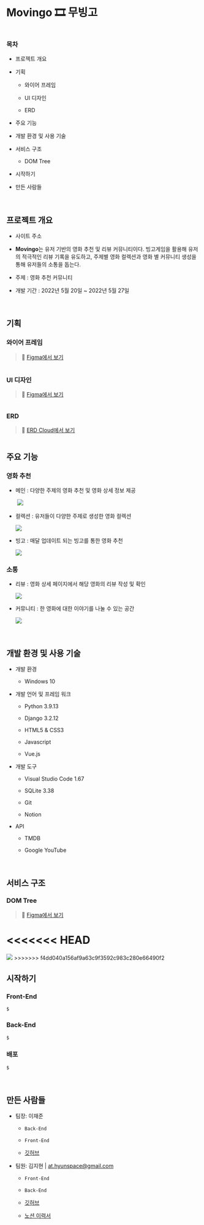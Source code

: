 # Movingo 🎞 무빙고

<img title="" src="https://user-images.githubusercontent.com/97397013/184058950-b864bb43-8aec-4c43-8b7c-efe35ed02dc4.png" alt="">

<br/>

### 목차

* 프로젝트 개요

* 기획
  
  * 와이어 프레임
  
  * UI 디자인
  
  * ERD

* 주요 기능

* 개발 환경 및 사용 기술

* 서비스 구조
  
  * DOM Tree

* 시작하기

* 만든 사람들

<br/>

## 프로젝트 개요

* 사이트 주소

* **Movingo**는 유저 기반의 영화 추천 및 리뷰 커뮤니티이다. 빙고게임을 활용해 유저의 적극적인 리뷰 기록을 유도하고, 주제별 영화 컬렉션과 영화 별 커뮤니티 생성을 통해 유저들의 소통을 돕는다.

* 주제 : 영화 추천 커뮤니티

* 개발 기간 : 2022년 5월 20일 ~ 2022년 5월 27일

<br/>

## 기획

### 와이어 프레임

> 🔗 [Figma에서 보기](https://www.figma.com/file/8F1TMhhoPmlVA0Xz0zLpu3/Movie-(comments))

<img title="" src="https://user-images.githubusercontent.com/97397013/184058957-782212d2-fe99-4587-b9ee-508c3fd0e65d.png" alt="">

### UI 디자인

> 🔗 [Figma에서 보기](https://www.figma.com/file/fsy8tkBIJFXSSt1q9EXWjL/Movie-Mockup)

<img title="" src="https://user-images.githubusercontent.com/97397013/184058956-34e53d28-253e-420c-b5ce-e9101854236c.png" alt="">

### ERD

> 🔗 [ERD Cloud에서 보기](https://www.erdcloud.com/d/cKPExZvFtW6g7PvLb")

<img title="" src="https://user-images.githubusercontent.com/97397013/184059046-a9d0695c-e22a-439c-bf8d-5a6f15f59324.png" alt="">

<br/>

## 주요 기능

### 영화 추천

* 메인 : 다양한 주제의 영화 추천 및 영화 상세 정보 제공
  
  <img title="" src="https://user-images.githubusercontent.com/97397013/184762981-0c84502e-3ad6-4e7d-b5d1-a31b89881dd1.png" alt="">
  
  <img src="https://user-images.githubusercontent.com/97397013/184763004-f8b08373-0796-4598-8ba5-f0239189247b.png"/>

* 컬렉션 : 유저들이 다양한 주제로 생성한 영화 컬렉션
  
  <img src="https://user-images.githubusercontent.com/97397013/184763094-763b17b0-c2e9-4eb1-aae2-61bfdd035460.png"/>

* 빙고 : 매달 업데이트 되는 빙고를 통한 영화 추천
  
  <img src="https://user-images.githubusercontent.com/97397013/184765622-e059ad4e-f8e8-431e-b02b-8440953c970a.png"/>

### 소통

* 리뷰 : 영화 상세 페이지에서 해당 영화의 리뷰 작성 및 확인
  
  <img src="https://user-images.githubusercontent.com/97397013/184763010-7329950a-0c52-4521-b452-0c9ba58ff470.png"/>

* 커뮤니티 : 한 영화에 대한 이야기를 나눌 수 있는 공간
  
  <img src="https://user-images.githubusercontent.com/97397013/184763207-434bc6cf-2485-4b89-b63e-5383e40c8773.png"/>

<br/>

## 개발 환경 및 사용 기술

* 개발 환경
  
  * Windows 10

* 개발 언어 및 프레임 워크
  
  * Python 3.9.13
  
  * Django 3.2.12
  
  * HTML5 & CSS3
  
  * Javascript
  
  * Vue.js

* 개발 도구
  
  * Visual Studio Code 1.67
  
  * SQLite 3.38
  
  * Git
  
  * Notion

* API
  
  * TMDB
  
  * Google YouTube

<br/>

## 서비스 구조

### DOM Tree

> 🔗 [Figma에서 보기](https://www.figma.com/file/hNgap1d79ndbeaE2czkQFq/Movie_DOMtree?node-id=0%3A1)

<<<<<<< HEAD
<img title="" src="https://user-images.githubusercontent.com/97397013/184063601-3c92d2a9-c590-4ff6-bf54-9b90b48484d9.png" alt="">
=======
<img src="https://user-images.githubusercontent.com/97397013/184063601-3c92d2a9-c590-4ff6-bf54-9b90b48484d9.png">
>>>>>>> f4dd040a156af9a63c9f3592c983c280e66490f2

<br/>

## 시작하기

### Front-End

```bash
$
```

### Back-End

```bash
$
```

### 배포

```bash
$
```

<br/>

## 만든 사람들

* 팀장: 이재준
  
  * `Back-End`
  
  * `Front-End`
  
  * [깃허브](https://github.com/jayl2sw)

* 팀원: 김지현 | [at.hyunspace@gmail.com](mailto:at.hyunspace@gmail.com)
  
  * `Front-End`
  
  * `Back-End`
  
  * [깃허브](https://github.com/hyunspace/)
  
  * [노션 이력서](https://dev-hyun-resume.notion.site/b7bb8c77c85545329c7eca57087413c2)
